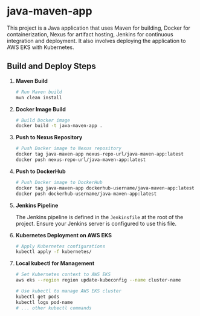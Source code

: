 # java-maven-app

This project is a Java application that uses Maven for building, Docker for containerization, Nexus for artifact hosting, Jenkins for continuous integration and deployment. It also involves deploying the application to AWS EKS with Kubernetes.

## Build and Deploy Steps

1. **Maven Build**

    ```bash
    # Run Maven build
    mvn clean install
    ```

2. **Docker Image Build**

    ```bash
    # Build Docker image
    docker build -t java-maven-app .
    ```

3. **Push to Nexus Repository**

    ```bash
    # Push Docker image to Nexus repository
    docker tag java-maven-app nexus-repo-url/java-maven-app:latest
    docker push nexus-repo-url/java-maven-app:latest
    ```

4. **Push to DockerHub**

    ```bash
    # Push Docker image to DockerHub
    docker tag java-maven-app dockerhub-username/java-maven-app:latest
    docker push dockerhub-username/java-maven-app:latest
    ```

5. **Jenkins Pipeline**

    The Jenkins pipeline is defined in the `Jenkinsfile` at the root of the project. Ensure your Jenkins server is configured to use this file.

6. **Kubernetes Deployment on AWS EKS**

    ```bash
    # Apply Kubernetes configurations
    kubectl apply -f kubernetes/
    ```

7. **Local kubectl for Management**

    ```bash
    # Set Kubernetes context to AWS EKS
    aws eks --region region update-kubeconfig --name cluster-name

    # Use kubectl to manage AWS EKS cluster
    kubectl get pods
    kubectl logs pod-name
    # ... other kubectl commands
    ```

